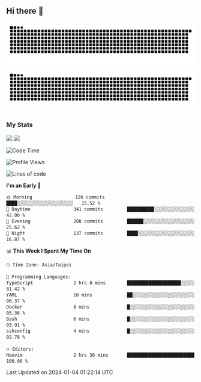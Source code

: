 ## Hi there 👋

<div align="center">

![GitHub Snake Light](https://raw.githubusercontent.com/CSY54/CSY54/snake/github-snake.svg#gh-light-mode-only)

![GitHub Snake dark](https://raw.githubusercontent.com/CSY54/CSY54/snake/github-snake-dark.svg#gh-dark-mode-only)

</div>

### My Stats

<picture>
  <source
    srcset="https://github-readme-stats.vercel.app/api?username=CSY54&show_icons=true&hide_border=true&hide_rank=true&bg_color=eff1f5&text_color=4c4f69&icon_color=8839ef&title_color=179299"
    media="(prefers-color-scheme: light)"
    height="195"
  />
  <img
    src="https://github-readme-stats.vercel.app/api?username=CSY54&show_icons=true&hide_border=true&hide_rank=true&bg_color=1e1e2e&text_color=cdd6f4&icon_color=cba6f7&title_color=94e2d5"
    height="195"
  />
</picture>
<picture>
  <source
    srcset="https://github-readme-stats.vercel.app/api/top-langs/?username=CSY54&layout=compact&hide_border=true&card_width=445&bg_color=eff1f5&text_color=4c4f69&icon_color=8839ef&title_color=179299"
    media="(prefers-color-scheme: light)"
    height="195"
  />
  <img
    src="https://github-readme-stats.vercel.app/api/top-langs/?username=CSY54&layout=compact&hide_border=true&card_width=445&bg_color=1e1e2e&text_color=cdd6f4&icon_color=cba6f7&title_color=94e2d5"
    height="195"
  />
</picture>

<!--START_SECTION:waka-->
![Code Time](http://img.shields.io/badge/Code%20Time-2%2C025%20hrs%2029%20mins-blue)

![Profile Views](http://img.shields.io/badge/Profile%20Views-4-blue)

![Lines of code](https://img.shields.io/badge/From%20Hello%20World%20I%27ve%20Written-442.2%20thousand%20lines%20of%20code-blue)

**I'm an Early 🐤** 

```text
🌞 Morning                126 commits         ████░░░░░░░░░░░░░░░░░░░░░   15.52 % 
🌆 Daytime                341 commits         ██████████░░░░░░░░░░░░░░░   42.00 % 
🌃 Evening                208 commits         ██████░░░░░░░░░░░░░░░░░░░   25.62 % 
🌙 Night                  137 commits         ████░░░░░░░░░░░░░░░░░░░░░   16.87 % 
```


📊 **This Week I Spent My Time On** 

```text
🕑︎ Time Zone: Asia/Taipei

💬 Programming Languages: 
TypeScript               2 hrs 8 mins        ████████████████████░░░░░   81.42 % 
YAML                     10 mins             ██░░░░░░░░░░░░░░░░░░░░░░░   06.37 % 
Docker                   8 mins              █░░░░░░░░░░░░░░░░░░░░░░░░   05.36 % 
Bash                     6 mins              █░░░░░░░░░░░░░░░░░░░░░░░░   03.91 % 
sshconfig                4 mins              █░░░░░░░░░░░░░░░░░░░░░░░░   02.78 % 

🔥 Editors: 
Neovim                   2 hrs 38 mins       █████████████████████████   100.00 % 
```


 Last Updated on 2024-01-04 01:22:14 UTC
<!--END_SECTION:waka-->

<!--
**CSY54/CSY54** is a ✨ _special_ ✨ repository because its `README.md` (this file) appears on your GitHub profile.

Here are some ideas to get you started:

- 🔭 I’m currently working on ...
- 🌱 I’m currently learning ...
- 👯 I’m looking to collaborate on ...
- 🤔 I’m looking for help with ...
- 💬 Ask me about ...
- 📫 How to reach me: ...
- 😄 Pronouns: ...
- ⚡ Fun fact: ...
-->
